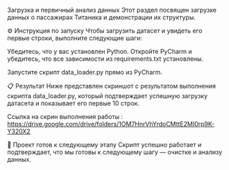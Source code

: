 Загрузка и первичный анализ данных
Этот раздел посвящен загрузке данных о пассажирах Титаника и демонстрации их структуры.

⚙️ Инструкция по запуску
Чтобы загрузить датасет и увидеть его первые строки, выполните следующие шаги:

Убедитесь, что у вас установлен Python. Откройте PyCharm и убедитесь, что все зависимости из requirements.txt установлены.

Запустите скрипт data_loader.py прямо из PyCharm.

📋 Результат
Ниже представлен скриншот с результатом выполнения скрипта data_loader.py, который подтверждает успешную загрузку датасета и показывает его первые 10 строк.

Ссылка на скрин выполнения работы : https://drive.google.com/drive/folders/1OM7HnrVhYrdoCMttE2MI0rp9K-Y320X2

🚀 Проект готов к следующему этапу
Скрипт успешно работает и подтверждает, что мы готовы к следующему шагу — очистке и анализу данных.
